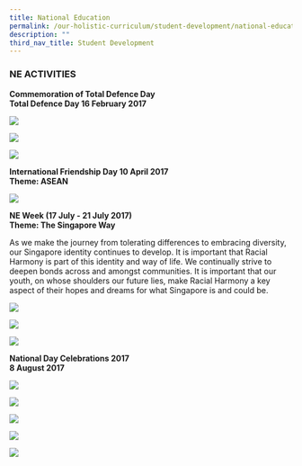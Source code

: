 ```yaml
---
title: National Education
permalink: /our-holistic-curriculum/student-development/national-education
description: ""
third_nav_title: Student Development
---
```

### NE ACTIVITIES
**Commemoration of Total Defence Day <br>
Total Defence Day 16 February 2017**

![](/images/sec1.jpg)

![](/images/ugsg%20lesson.jpg)

![](/images/resilience%20trail.jpg)

**International Friendship Day 10 April 2017 <br>
Theme: ASEAN**

![](/images/national%20flower.jpg)

**NE Week (17 July - 21 July 2017) <br>
Theme: The Singapore Way**

As we make the journey from tolerating differences to embracing diversity, our Singapore identity continues to develop.  It is important that Racial Harmony is part of this identity and way of life.  We continually strive to deepen bonds across and amongst communities.  It is important that our youth, on whose shoulders our future lies, make Racial Harmony a key aspect of their hopes and dreams for what Singapore is and could be.

![](/images/racial%20harmony.jpg)

![](/images/rhd.jpg)

![](/images/racial.jpg)

**National Day Celebrations 2017 <br>
8 August 2017**

![](/images/national%20day.jpg)

![](/images/inteclass.jpg)

![](/images/showcase.jpg)

![](/images/principal.jpg)

![](/images/tembusa.jpg)
